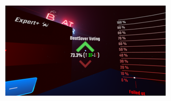 ![](https://github.com/scifiHerb/BeatSaverVoting/blob/master/Beat%20Saber%202023_08_12%2010_32_38.png)
